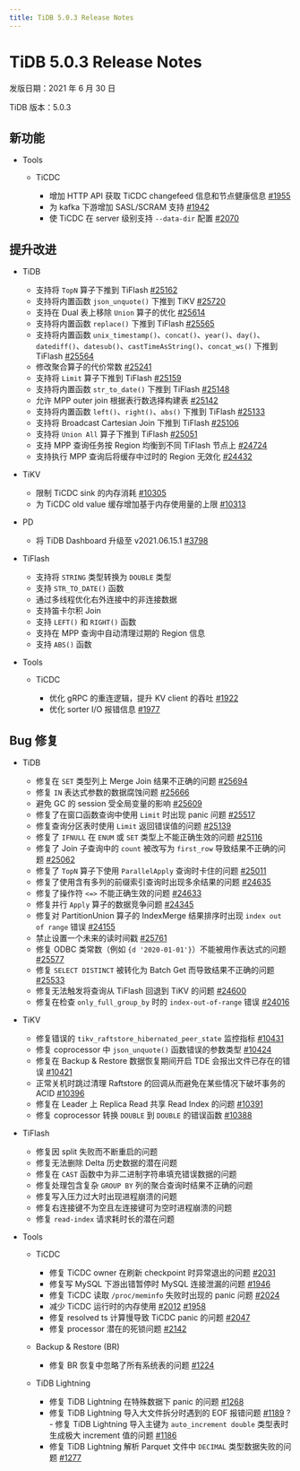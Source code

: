 ```yaml
---
title: TiDB 5.0.3 Release Notes
---
```


# TiDB 5.0.3 Release Notes

发版日期：2021 年 6 月 30 日

TiDB 版本：5.0.3

## 新功能

+ Tools

    + TiCDC

        - 增加 HTTP API 获取 TiCDC changefeed 信息和节点健康信息 [#1955](https://github.com/pingcap/ticdc/pull/1955)
        - 为 kafka 下游增加 SASL/SCRAM 支持 [#1942](https://github.com/pingcap/ticdc/pull/1942)
        - 使 TiCDC 在 server 级别支持 `--data-dir` 配置 [#2070](https://github.com/pingcap/ticdc/pull/2070)

## 提升改进

+ TiDB

    - 支持将 `TopN` 算子下推到 TiFlash [#25162](https://github.com/pingcap/tidb/pull/25162)
    - 支持将内置函数 `json_unquote()` 下推到 TiKV [#25720](https://github.com/pingcap/tidb/pull/25720)
    - 支持在 Dual 表上移除 `Union` 算子的优化 [#25614](https://github.com/pingcap/tidb/pull/25614)
    - 支持将内置函数 `replace()` 下推到 TiFlash [#25565](https://github.com/pingcap/tidb/pull/25565)
    - 支持将内置函数 `unix_timestamp()`、`concat()`、`year()`、`day()`、`datediff()`、`datesub()`、`castTimeAsString()`、`concat_ws()` 下推到 TiFlash [#25564](https://github.com/pingcap/tidb/pull/25564)
    - 修改聚合算子的代价常数 [#25241](https://github.com/pingcap/tidb/pull/25241)
    - 支持将 `Limit` 算子下推到 TiFlash [#25159](https://github.com/pingcap/tidb/pull/25159)
    - 支持将内置函数 `str_to_date()` 下推到 TiFlash [#25148](https://github.com/pingcap/tidb/pull/25148)
    - 允许 MPP outer join 根据表行数选择构建表 [#25142](https://github.com/pingcap/tidb/pull/25142)
    - 支持将内置函数 `left()`、`right()`、`abs()` 下推到 TiFlash [#25133](https://github.com/pingcap/tidb/pull/25133)
    - 支持将 Broadcast Cartesian Join 下推到 TiFlash [#25106](https://github.com/pingcap/tidb/pull/25106)
    - 支持将 `Union All` 算子下推到 TiFlash [#25051](https://github.com/pingcap/tidb/pull/25051)
    - 支持 MPP 查询任务按 Region 均衡到不同 TiFlash 节点上 [#24724](https://github.com/pingcap/tidb/pull/24724)
    - 支持执行 MPP 查询后将缓存中过时的 Region 无效化 [#24432](https://github.com/pingcap/tidb/pull/24432)

+ TiKV

    - 限制 TiCDC sink 的内存消耗 [#10305](https://github.com/tikv/tikv/pull/10305)
    - 为 TiCDC old value 缓存增加基于内存使用量的上限 [#10313](https://github.com/tikv/tikv/pull/10313)

+ PD

    - 将 TiDB Dashboard 升级至 v2021.06.15.1 [#3798](https://github.com/pingcap/pd/pull/3798)

+ TiFlash

    - 支持将 `STRING` 类型转换为 `DOUBLE` 类型
    - 支持 `STR_TO_DATE()` 函数
    - 通过多线程优化右外连接中的非连接数据
    - 支持笛卡尔积 Join
    - 支持 `LEFT()` 和 `RIGHT()` 函数
    - 支持在 MPP 查询中自动清理过期的 Region 信息
    - 支持 `ABS()` 函数

+ Tools

    + TiCDC

        - 优化 gRPC 的重连逻辑，提升 KV client 的吞吐 [#1922](https://github.com/pingcap/ticdc/pull/1922)
        - 优化 sorter I/O 报错信息 [#1977](https://github.com/pingcap/ticdc/pull/1977)

## Bug 修复

+ TiDB

    - 修复在 `SET` 类型列上 Merge Join 结果不正确的问题 [#25694](https://github.com/pingcap/tidb/pull/25694)
    - 修复 `IN` 表达式参数的数据腐蚀问题 [#25666](https://github.com/pingcap/tidb/pull/25666)
    - 避免 GC 的 session 受全局变量的影响 [#25609](https://github.com/pingcap/tidb/pull/25609)
    - 修复了在窗口函数查询中使用 `Limit` 时出现 panic 问题 [#25517](https://github.com/pingcap/tidb/pull/25517)
    - 修复查询分区表时使用 `Limit` 返回错误值的问题 [#25139](https://github.com/pingcap/tidb/pull/25139)
    - 修复了 `IFNULL` 在 `ENUM` 或 `SET` 类型上不能正确生效的问题 [#25116](https://github.com/pingcap/tidb/pull/25116)
    - 修复了 Join 子查询中的 `count` 被改写为 `first_row` 导致结果不正确的问题 [#25062](https://github.com/pingcap/tidb/pull/25062)
    - 修复了 `TopN` 算子下使用 `ParallelApply` 查询时卡住的问题 [#25011](https://github.com/pingcap/tidb/pull/25011)
    - 修复了使用含有多列的前缀索引查询时出现多余结果的问题 [#24635](https://github.com/pingcap/tidb/pull/24635)
    - 修复了操作符 `<=>` 不能正确生效的问题 [#24633](https://github.com/pingcap/tidb/pull/24633)
    - 修复并行 `Apply` 算子的数据竞争问题 [#24345](https://github.com/pingcap/tidb/pull/24345)
    - 修复对 PartitionUnion 算子的 IndexMerge 结果排序时出现 `index out of range` 错误 [#24155](https://github.com/pingcap/tidb/pull/24155)
    - 禁止设置一个未来的读时间戳 [#25761](https://github.com/pingcap/tidb/pull/25761)
    - 修复 ODBC 类常数（例如 `{d '2020-01-01'}`）不能被用作表达式的问题 [#25577](https://github.com/pingcap/tidb/pull/25577)
    - 修复 `SELECT DISTINCT` 被转化为 Batch Get 而导致结果不正确的问题 [#25533](https://github.com/pingcap/tidb/pull/25533)
    - 修复无法触发将查询从 TiFlash 回退到 TiKV 的问题 [#24600](https://github.com/pingcap/tidb/pull/24600)
    - 修复在检查 `only_full_group_by` 时的 `index-out-of-range` 错误 [#24016](https://github.com/pingcap/tidb/pull/24016)

+ TiKV

    - 修复错误的 `tikv_raftstore_hibernated_peer_state` 监控指标 [#10431](https://github.com/tikv/tikv/pull/10431)
    - 修复 coprocessor 中 `json_unquote()` 函数错误的参数类型 [#10424](https://github.com/tikv/tikv/pull/10424)
    - 修复在 Backup & Restore 数据恢复期间开启 TDE 会报出文件已存在的错误 [#10421](https://github.com/tikv/tikv/pull/10421)
    - 正常关机时跳过清理 Raftstore 的回调从而避免在某些情况下破坏事务的 ACID [#10396](https://github.com/tikv/tikv/pull/10396)
    - 修复在 Leader 上 Replica Read 共享 Read Index 的问题 [#10391](https://github.com/tikv/tikv/pull/10391)
    - 修复 coprocessor 转换 `DOUBLE` 到 `DOUBLE` 的错误函数 [#10388](https://github.com/tikv/tikv/pull/10388)

+ TiFlash

    - 修复因 split 失败而不断重启的问题
    - 修复无法删除 Delta 历史数据的潜在问题
    - 修复在 `CAST` 函数中为非二进制字符串填充错误数据的问题
    - 修复处理包含复杂 `GROUP BY` 列的聚合查询时结果不正确的问题
    - 修复写入压力过大时出现进程崩溃的问题
    - 修复右连接键不为空且左连接键可为空时进程崩溃的问题
    - 修复 `read-index` 请求耗时长的潜在问题

+ Tools

    + TiCDC

        - 修复 TiCDC owner 在刷新 checkpoint 时异常退出的问题 [#2031](https://github.com/pingcap/ticdc/pull/2031)
        - 修复写 MySQL 下游出错暂停时 MySQL 连接泄漏的问题 [#1946](https://github.com/pingcap/ticdc/pull/1946)
        - 修复 TiCDC 读取 `/proc/meminfo` 失败时出现的 panic 问题 [#2024](https://github.com/pingcap/ticdc/pull/2024)
        - 减少 TiCDC 运行时的内存使用 [#2012](https://github.com/pingcap/ticdc/pull/2012) [#1958](https://github.com/pingcap/ticdc/pull/1958)
        - 修复 resolved ts 计算慢导致 TiCDC panic 的问题 [#2047](https://github.com/pingcap/ticdc/pull/2047)
        - 修复 processor 潜在的死锁问题 [#2142](https://github.com/pingcap/ticdc/pull/2142)

    + Backup & Restore (BR)

        - 修复 BR 恢复中忽略了所有系统表的问题 [#1224](https://github.com/pingcap/br/pull/1224)

    + TiDB Lightning

        - 修复 TiDB Lightning 在特殊数据下 panic 的问题 [#1268](https://github.com/pingcap/br/pull/1268)
        - 修复 TiDB Lightning 导入大文件拆分时遇到的 EOF 报错问题 [#1189](https://github.com/pingcap/br/pull/1189)
        ?- 修复 TiDB Lightning 导入主键为 `auto_increment double` 类型表时生成极大 increment 值的问题 [#1186](https://github.com/pingcap/br/pull/1186)
        - 修复 TiDB Lightning 解析 Parquet 文件中 `DECIMAL` 类型数据失败的问题 [#1277](https://github.com/pingcap/br/pull/1277)
